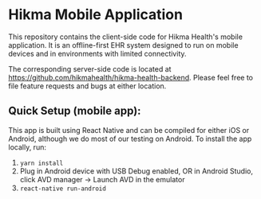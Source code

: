 # Hikma Mobile Application
This repository contains the client-side code for Hikma Health's mobile application. It is an offline-first EHR system designed 
to run on mobile devices and in environments with limited connectivity.   

The corresponding server-side code is located at https://github.com/hikmahealth/hikma-health-backend. Please feel free 
to file feature requests and bugs at either location.

Quick Setup (mobile app):
-------------------------

This app is built using React Native and can be compiled for either iOS or Android, although we do most of our testing
on Android. To install the app locally, run:

1. `yarn install`
2. Plug in Android device with USB Debug enabled, OR in Android Studio, click AVD manager -> Launch AVD in the emulator
3. `react-native run-android`
